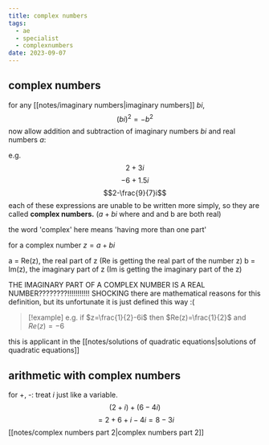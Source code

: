 ```yaml
---
title: complex numbers
tags:
  - ae
  - specialist
  - complexnumbers
date: 2023-09-07
---
```

## complex numbers
for any [[notes/imaginary numbers|imaginary numbers]] $bi$, $$(bi)^2=-b^2$$
now allow addition and subtraction of imaginary numbers $bi$ and real numbers $a$:

e.g. $$2+3i$$$$-6 + 1.5i$$ $$2-\frac{9}{7}i$$
each of these expressions are unable to be written more simply, so they are called **complex numbers.** ($a+bi$ where and and b are both real)

the word 'complex' here means 'having more than one part'

for a complex number $z=a+bi$

a = Re(z), the real part of z (Re is getting the real part of the number z)
b = Im(z), the imaginary part of z (Im is getting the imaginary part of the z)

THE IMAGINARY PART OF A COMPLEX NUMBER IS A REAL NUMBER????????!!!!!!!!!!! SHOCKING
there are mathematical reasons for this definition, but its unfortunate it is just defined this way :(

>[!example] e.g. if $z=\frac{1}{2}-6i$ then $Re(z)=\frac{1}{2}$ and $Re(z)=-6$

this is applicant in the [[notes/solutions of quadratic equations|solutions of quadratic equations]]

## arithmetic with complex numbers
for +, -:
treat $i$ just like a variable. $$(2+i)+(6-4i)$$$$=2+6+i-4i=8-3i$$
[[notes/complex numbers part 2|complex numbers part 2]]